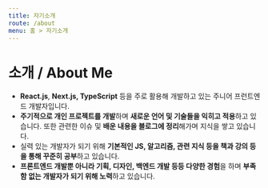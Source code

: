 ```yaml
---
title: 자기소개
route: /about
menu: 홈 > 자기소개
---
```


# 소개 / About Me

- **React.js**, **Next.js, TypeScript** 등을 주로 활용해 개발하고 있는 주니어 프런트엔드 개발자입니다.
- **주기적으로 개인 프로젝트를 개발**하며 **새로운 언어 및 기술들을 익히고 적용**하고 있습니다. 또한 관련한 이슈 및 **배운 내용을 블로그에 정리**해가며 지식을 쌓고 있습니다.
- 실력 있는 개발자가 되기 위해 **기본적인 JS, 알고리즘, 관련 지식 등을 책과 강의 등을 통해 꾸준히 공부**하고 있습니다.
- **프론트엔드 개발뿐 아니라 기획, 디자인, 백엔드 개발 등등 다양한 경험**을 하며 **부족함 없는 개발자가 되기 위해 노력**하고 있습니다.

